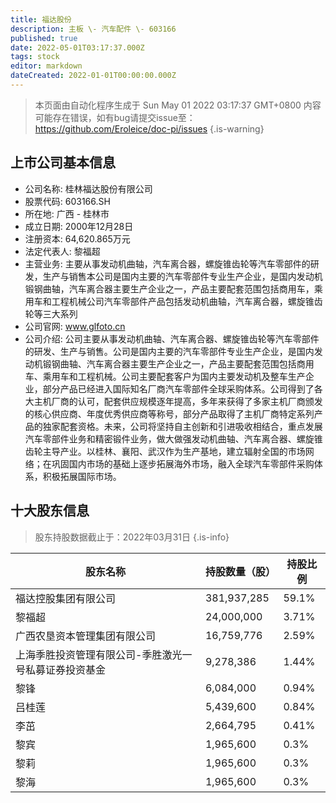 ```yaml
---
title: 福达股份
description: 主板 \- 汽车配件 \- 603166
published: true
date: 2022-05-01T03:17:37.000Z
tags: stock
editor: markdown
dateCreated: 2022-01-01T00:00:00.000Z
---
```


> 本页面由自动化程序生成于 Sun May 01 2022 03:17:37 GMT+0800
> 内容可能存在错误，如有bug请提交issue至：https://github.com/Eroleice/doc-pi/issues
{.is-warning}

## 上市公司基本信息
- 公司名称: 桂林福达股份有限公司
- 股票代码: 603166.SH
- 所在地: 广西 - 桂林市
- 成立日期: 2000年12月28日
- 注册资本: 64,620.865万元
- 法定代表人: 黎福超
- 主营业务: 主要从事发动机曲轴，汽车离合器，螺旋锥齿轮等汽车零部件的研发，生产与销售本公司是国内主要的汽车零部件专业生产企业，是国内发动机锻钢曲轴，汽车离合器主要生产企业之一，产品主要配套范围包括商用车，乘用车和工程机械公司汽车零部件产品包括发动机曲轴，汽车离合器，螺旋锥齿轮等三大系列
- 公司官网: www.glfoto.cn
- 公司介绍: 公司主要从事发动机曲轴、汽车离合器、螺旋锥齿轮等汽车零部件的研发、生产与销售。公司是国内主要的汽车零部件专业生产企业，是国内发动机锻钢曲轴、汽车离合器主要生产企业之一，产品主要配套范围包括商用车、乘用车和工程机械。公司主要配套客户为国内主要发动机及整车生产企业，部分产品已经进入国际知名厂商汽车零部件全球采购体系。公司得到了各大主机厂商的认可，配套供应规模逐年提高，多年来获得了多家主机厂商颁发的核心供应商、年度优秀供应商等称号，部分产品取得了主机厂商特定系列产品的独家配套资格。未来，公司将坚持自主创新和引进吸收相结合，重点发展汽车零部件业务和精密锻件业务，做大做强发动机曲轴、汽车离合器、螺旋锥齿轮主导产业。以桂林、襄阳、武汉作为生产基地，建立辐射全国的市场网络；在巩固国内市场的基础上逐步拓展海外市场，融入全球汽车零部件采购体系，积极拓展国际市场。


## 十大股东信息
> 股东持股数据截止于：2022年03月31日
{.is-info}

| 股东名称 | 持股数量（股） | 持股比例 |
| --- | --- | --- |
| 福达控股集团有限公司 | 381,937,285 | 59.1% |
| 黎福超 | 24,000,000 | 3.71% |
| 广西农垦资本管理集团有限公司 | 16,759,776 | 2.59% |
| 上海季胜投资管理有限公司-季胜激光一号私募证券投资基金 | 9,278,386 | 1.44% |
| 黎锋 | 6,084,000 | 0.94% |
| 吕桂莲 | 5,439,600 | 0.84% |
| 李茁 | 2,664,795 | 0.41% |
| 黎宾 | 1,965,600 | 0.3% |
| 黎莉 | 1,965,600 | 0.3% |
| 黎海 | 1,965,600 | 0.3% |




